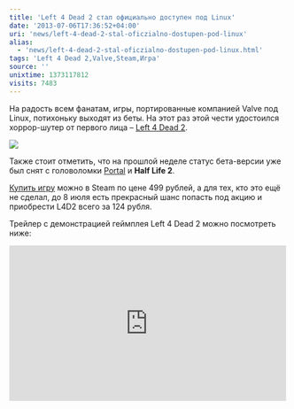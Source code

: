 ```yaml
---
title: 'Left 4 Dead 2 стал официально доступен под Linux'
date: '2013-07-06T17:36:52+04:00'
uri: 'news/left-4-dead-2-stal-oficzialno-dostupen-pod-linux'
alias: 
  - 'news/left-4-dead-2-stal-oficzialno-dostupen-pod-linux.html'
tags: 'Left 4 Dead 2,Valve,Steam,Игра'
source: ''
unixtime: 1373117812
visits: 7483
---
```

На радость всем фанатам, игры, портированные компанией Valve под Linux, потихоньку выходят из беты. На этот раз этой чести удостоился хоррор-шутер от первого лица – [Left 4 Dead 2](news/left-4-dead-2-stal-dostupen-pod-ubuntu).

![](img/2013/07/06/17-00/4195267818.jpg)

Также стоит отметить, что на прошлой неделе статус бета-версии уже был снят с головоломки [Portal](apps/portal-dlya-linux-vyishla-iz-beta) и **Half Life 2**.

[Купить игру](http://store.steampowered.com/app/550/) можно в Steam по цене 499 рублей, а для тех, кто это ещё не сделал, до 8 июля есть прекрасный шанс попасть под акцию и приобрести L4D2 всего за 124 pубля.

Трейлер с демонстрацией геймплея Left 4 Dead 2 можно посмотреть ниже:

 <iframe src="https://www.youtube.com/embed/9XIle_kLHKU" frameborder="0" width="500" height="281"></iframe>
